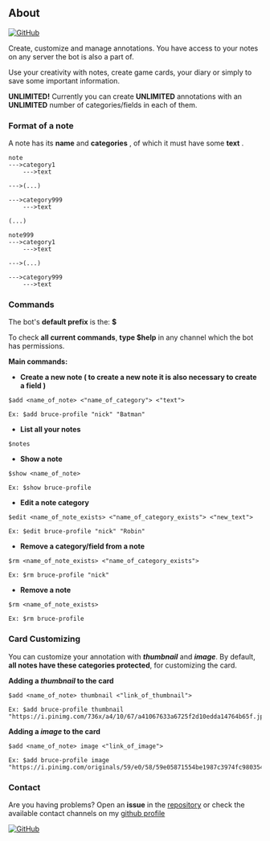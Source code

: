 ## About
[![GitHub](https://img.shields.io/badge/Invite%20LeafCard%20to%20your%20server-blue)](https://discord.com/api/oauth2/authorize?client_id=952058655979749416&permissions=326417770496&scope=bot)

Create, customize and manage annotations. You have access to your notes on any server the bot is also a part of.

Use your creativity with notes, create game cards, your diary or simply to save some important information.

**UNLIMITED!** Currently you can create **UNLIMITED** annotations with an **UNLIMITED** number of categories/fields in each of them.

### Format of a note

A note has its **name** and **categories** , of which it must have some **text** .

```
note
--->category1
    --->text
        
--->(...)    
        
--->category999
    --->text
        
(...)     

note999
--->category1
    --->text
        
--->(...)    
        
--->category999
    --->text
```

### Commands

The bot's **default prefix** is the: **$**

To check **all current commands**, **type $help** in any channel which the bot has permissions.

**Main commands:**
- **Create a new note ( to create a new note it is also necessary to create a field )** 
```
$add <name_of_note> <"name_of_category"> <"text">
```
```
Ex: $add bruce-profile "nick" "Batman"
```
- **List all your notes**
```
$notes
```
- **Show a note**
```
$show <name_of_note>
```
```
Ex: $show bruce-profile
```
- **Edit a note category**
```
$edit <name_of_note_exists> <"name_of_category_exists"> <"new_text">
```
```
Ex: $edit bruce-profile "nick" "Robin"
```
- **Remove a category/field from a note**
```
$rm <name_of_note_exists> <"name_of_category_exists">
```
```
Ex: $rm bruce-profile "nick"
```
- **Remove a note**
```
$rm <name_of_note_exists>
```
```
Ex: $rm bruce-profile
```

### Card Customizing

You can customize your annotation with **_thumbnail_** and **_image_**. By default, **all notes have these categories protected**, for customizing the card.

**Adding a _thumbnail_ to the card**
```
$add <name_of_note> thumbnail <"link_of_thumbnail">
```
```
Ex: $add bruce-profile thumbnail "https://i.pinimg.com/736x/a4/10/67/a41067633a6725f2d10edda14764b65f.jpg"
```
**Adding a _image_ to the card**
```
$add <name_of_note> image <"link_of_image">
```
```
Ex: $add bruce-profile image "https://i.pinimg.com/originals/59/e0/58/59e05871554be1987c3974fc98035490.jpg"
```
### Contact

Are you having problems? Open an **issue** in the [repository](https://github.com/davidrezende/haru-bot/) or check the available contact channels on my [github profile](https://github.com/davidrezende)

[![GitHub](https://img.shields.io/github/followers/davidrezende?style=social)](https://github.com/login?return_to=https%3A%2F%2Fgithub.com%2Fdavidrezende)

